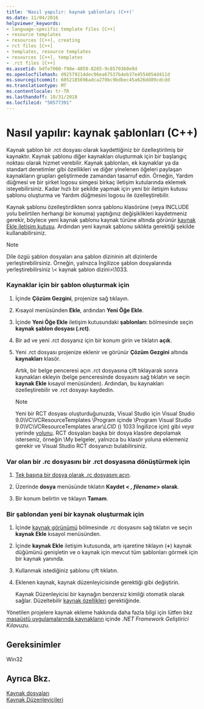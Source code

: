 ```yaml
---
title: 'Nasıl yapılır: kaynak şablonları (C++)'
ms.date: 11/04/2016
helpviewer_keywords:
- language-specific template files [C++]
- resource templates
- resources [C++], creating
- rct files [C++]
- templates, resource templates
- resources [C++], templates
- .rct files [C++]
ms.assetid: bdfe7060-f98e-4859-8285-9c8570360e9d
ms.openlocfilehash: d92579214dec96ea67537b4eb37e4554054d411d
ms.sourcegitcommit: 6052185696adca270bc9bdbec45a626dd89cdcdd
ms.translationtype: MT
ms.contentlocale: tr-TR
ms.lasthandoff: 10/31/2018
ms.locfileid: "50577391"
---
```

# <a name="how-to-use-resource-templates-c"></a>Nasıl yapılır: kaynak şablonları (C++)

Kaynak şablon bir .rct dosyası olarak kaydettiğiniz bir özelleştirilmiş bir kaynaktır. Kaynak şablonu diğer kaynakları oluşturmak için bir başlangıç noktası olarak hizmet verebilir. Kaynak şablonları, ek kaynaklar ya da standart denetimler gibi özellikleri ve diğer yinelenen öğeleri paylaşan kaynakların grupları geliştirmede zamandan tasarruf edin. Örneğin, Yardım düğmesi ve bir şirket logosu simgesi birkaç iletişim kutularında eklemek isteyebilirsiniz. Kadar hızlı bir şekilde yapmak için yeni bir iletişim kutusu şablonu oluşturma ve Yardım düğmesini logosu ile özelleştirebilir.

Kaynak şablonu özelleştirdikten sonra şablonu klasörüne (veya INCLUDE yolu belirtilen herhangi bir konuma) yaptığınız değişiklikleri kaydetmeniz gerekir, böylece yeni kaynak şablonu kaynak türüne altında görünür [kaynak Ekle iletişim kutusu](../windows/add-resource-dialog-box.md). Ardından yeni kaynak şablonu sıklıkta gerektiği şekilde kullanabilirsiniz.

> [!NOTE]
> Dile özgü şablon dosyaları ana şablon dizininin alt dizinlerde yerleştirebilirsiniz. Örneğin, yalnızca İngilizce şablon dosyalarında yerleştirebilirsiniz \\< kaynak şablon dizini\>\1033.

### <a name="to-create-a-template-for-resources"></a>Kaynaklar için bir şablon oluşturmak için

1. İçinde **Çözüm Gezgini**, projenize sağ tıklayın.

2. Kısayol menüsünden **Ekle**, ardından **Yeni Öğe Ekle**.

3. İçinde **Yeni Öğe Ekle** iletişim kutusundaki **şablonları:** bölmesinde seçin **kaynak şablon dosyası (.rct)**.

4. Bir ad ve yeni .rct dosyanız için bir konum girin ve tıklatın **açık**.

5. Yeni .rct dosyası projenize eklenir ve görünür **Çözüm Gezgini** altında **kaynakları** klasör.

   Artık, bir belge penceresi açın .rct dosyasına çift tıklayarak sonra kaynakları ekleyin (belge penceresinde dosyasını sağ tıklatın ve seçin **kaynak Ekle** kısayol menüsünden). Ardından, bu kaynakları özelleştirebilir ve .rct dosyayı kaydedin.

   > [!NOTE]
   > Yeni bir RCT dosyası oluşturduğunuzda, Visual Studio için Visual Studio 9.0\VC\VCResourceTemplates \Program içinde \Program Visual Studio 9.0\VC\VCResourceTemplates arar\\*LCID* () 1033 İngilizce için) gibi *veya* yerinde [yolunu](../windows/how-to-specify-include-directories-for-resources.md). RCT dosyaları başka bir dosya klasöre depolamak isterseniz, örneğin \My belgeler, yalnızca bu klasör yoluna eklemeniz gerekir ve Visual Studio RCT dosyanızı bulabilirsiniz.

### <a name="to-convert-an-existing-rc-file-to-an-rct-file"></a>Var olan bir .rc dosyasını bir .rct dosyasına dönüştürmek için

1. [Tek başına bir dosya olarak .rc dosyasını açın](../windows/how-to-open-a-resource-script-file-outside-of-a-project-standalone.md).

2. Üzerinde **dosya** menüsünde tıklatın **Kaydet \< *, filename*> olarak**.

3. Bir konum belirtin ve tıklayın **Tamam**.

### <a name="to-create-a-new-resource-from-a-template"></a>Bir şablondan yeni bir kaynak oluşturmak için

1. İçinde [kaynak görünümü](../windows/resource-view-window.md) bölmesinde .rc dosyasını sağ tıklatın ve seçin **kaynak Ekle** kısayol menüsünden.

2. İçinde **kaynak Ekle** iletişim kutusunda, artı işaretine tıklayın (**+**) kaynak düğümünü genişletin ve o kaynak için mevcut tüm şablonları görmek için bir kaynak yanında.

3. Kullanmak istediğiniz şablonu çift tıklatın.

4. Eklenen kaynak, kaynak düzenleyicisinde gerektiği gibi değiştirin.

   Kaynak Düzenleyicisi bir kaynağın benzersiz kimliği otomatik olarak sağlar. Düzeltebilir [kaynak özellikleri](../windows/changing-the-properties-of-a-resource.md) gerektiğinde.

Yönetilen projelere kaynak ekleme hakkında daha fazla bilgi için lütfen bkz [masaüstü uygulamalarında kaynakların](/dotnet/framework/resources/index) içinde *.NET Framework Geliştirici Kılavuzu*.

## <a name="requirements"></a>Gereksinimler

Win32

## <a name="see-also"></a>Ayrıca Bkz.

[Kaynak dosyaları](../windows/resource-files-visual-studio.md)<br/>
[Kaynak Düzenleyicileri](../windows/resource-editors.md)